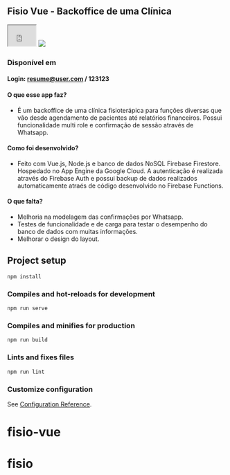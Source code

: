 	
## Fisio Vue - Backoffice de uma Clínica

<iframe src="https://drive.google.com/file/d/1X74MiuIV2y0RdzEqOqI3OVB0XtaQ74Em/preview" width="64" height="48"></iframe> <img src="https://drive.google.com/file/d/1X74MiuIV2y0RdzEqOqI3OVB0XtaQ74Em">

### Disponível em <href src="https://fisio-app-ae.rj.r.appspot.com/"></href>
#### Login: resume@user.com / 123123

#### O que esse app faz?

- É um backoffice de uma clínica fisioterápica para funções diversas que vão desde agendamento de pacientes até relatórios financeiros. Possui funcionalidade multi role e confirmação de sessão através de Whatsapp.

#### Como foi desenvolvido?

- Feito com Vue.js, Node.js e banco de dados NoSQL Firebase Firestore. Hospedado no App Engine da Google Cloud. A autenticação é realizada através do Firebase Auth e possui backup de dados realizados automaticamente atraés de código desenvolvido no Firebase Functions.

#### O que falta?

- Melhoria na modelagem das confirmações por Whatsapp.
- Testes de funcionalidade e de carga para testar o desempenho do banco de dados com muitas informações.
- Melhorar o design do layout.

## Project setup
```
npm install
```

### Compiles and hot-reloads for development
```
npm run serve
```

### Compiles and minifies for production
```
npm run build
```

### Lints and fixes files
```
npm run lint
```

### Customize configuration
See [Configuration Reference](https://cli.vuejs.org/config/).
# fisio-vue
# fisio
